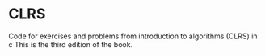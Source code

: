 # CLRS
Code for exercises and problems from introduction to algorithms (CLRS) in c
This is the third edition of the book. 
